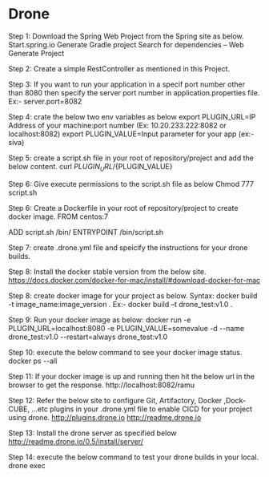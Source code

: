# Drone
Step 1: Download the Spring Web Project from the Spring site as below.
Start.spring.io 
Generate Gradle project 
Search for dependencies – Web
Generate Project 	

Step 2: Create a simple RestController as mentioned in this Project.

Step 3: If you want to run your application in a specif port number other than 8080 then specify the server port number in application.properties file.
Ex:- server.port=8082

Step 4: crate the below two env variables as below
export PLUGIN_URL=IP Address of your machine:port number (Ex: 10.20.233.222:8082 or localhost:8082)
export PLUGIN_VALUE=Input parameter for your app (ex:- siva)

Step 5: create a script.sh file in your root of repository/project and add the below content.
curl ${PLUGIN_URL}/${PLUGIN_VALUE}

Step 6: Give execute permissions to the script.sh file as below
Chmod 777 script.sh

Step 6: Create a Dockerfile in your root of repository/project to create docker image.
FROM centos:7

 ADD script.sh /bin/
 ENTRYPOINT /bin/script.sh
 
Step 7: create .drone.yml file and speicify the instructions for your drone builds.

Step 8: Install the docker stable version from the below site.
https://docs.docker.com/docker-for-mac/install/#download-docker-for-mac

Step 8: create docker image for your project as below.
Syntax: docker build -t image_name:image_version .
Ex:- docker build –t drone_test:v1.0 . 

Step 9: Run your docker image as below:
docker run -e PLUGIN_URL=localhost:8080 -e PLUGIN_VALUE=somevalue -d --name drone_test:v1.0 --restart=always drone_test:v1.0

Step 10: execute the below command to see your docker image status.
docker ps --all

Step 11: If your docker image is up and running then hit the below url in the browser to get the response.
http://localhost:8082/ramu

Step 12: Refer the below site to configure Git, Artifactory, Docker ,Dock-CUBE, ...etc plugins in your .drone.yml file to enable CICD for your project using drone.
http://plugins.drone.io
http://readme.drone.io

Step 13:
Install the drone server as specified below
http://readme.drone.io/0.5/install/server/


Step 14:
execute the below command to test your drone builds in your local.
drone exec










